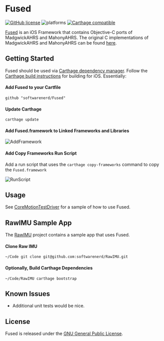 # Fused

[![GitHub license](https://img.shields.io/aur/license/yaourt.svg)](https://raw.githubusercontent.com/softwarenerd/Fused/master/LICENSE.md) ![platforms](https://img.shields.io/badge/platforms-iOS%20-lightgrey.svg) [![Carthage compatible](https://img.shields.io/badge/Carthage-compatible-4BC51D.svg?style=flat)](https://github.com/Carthage/Carthage)

[Fused](https://github.com/softwarenerd/Fused) is an iOS Framework that contains Objective-C ports of MadgwickAHRS and MahonyAHRS. The original C implementations of MadgwickAHRS and MahonyAHRS can be found [here](http://www.x-io.co.uk/res/sw/madgwick_algorithm_c.zip).

## Getting Started

Fused should be used via [Carthage dependency manager](https://github.com/Carthage/Carthage). Follow the [Carthage build instructions](https://github.com/Carthage/Carthage#if-youre-building-for-ios-tvos-or-watchos) for building for iOS. Essentially:

#### Add Fused to your Cartfile

```github "softwarenerd/Fused"```

#### Update Carthage

```carthage update```

#### Add Fused.framework to Linked Frameworks and Libraries

![AddFramework](Documentation/AddFramework.png)

#### Add Copy Frameworks Run Script

Add a run script that uses the ```carthage copy-frameworks``` command to copy the ```Fused.framework``` 

![RunScript](Documentation/RunScript.png)

## Usage

See [CoreMotionTestDriver](https://raw.githubusercontent.com/softwarenerd/Fused/master/Fused/CoreMotionTestDriver.m) for a sample of how to use Fused. 

## RawIMU Sample App

The [RawIMU](https://github.com/softwarenerd/RawIMU) project contains a sample app that uses Fused.

#### Clone Raw IMU

`~/Code git clone git@github.com:softwarenerd/RawIMU.git`

#### Optionally, Build Carthage Dependencies

```~/Code/RawIMU carthage bootstrap```

## Known Issues

* Additional unit tests would be nice.

## License

Fused is released under the [GNU General Public License](LICENSE.md).